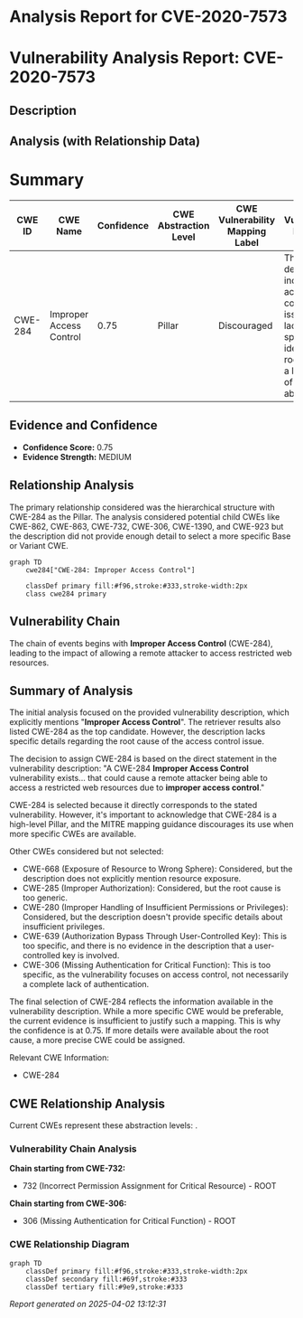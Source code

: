 # Analysis Report for CVE-2020-7573

# Vulnerability Analysis Report: CVE-2020-7573

## Description



## Analysis (with Relationship Data)

# Summary
| CWE ID | CWE Name | Confidence | CWE Abstraction Level | CWE Vulnerability Mapping Label | CWE-Vulnerability Mapping Notes |
|---|---|---|---|---|---|
| CWE-284 | Improper Access Control | 0.75 | Pillar | Discouraged | The description indicates an access control issue, but lacks the specificity to identify the root cause at a lower level of abstraction. |

## Evidence and Confidence

*   **Confidence Score:** 0.75
*   **Evidence Strength:** MEDIUM

## Relationship Analysis
The primary relationship considered was the hierarchical structure with CWE-284 as the Pillar. The analysis considered potential child CWEs like CWE-862, CWE-863, CWE-732, CWE-306, CWE-1390, and CWE-923 but the description did not provide enough detail to select a more specific Base or Variant CWE.

```mermaid
graph TD
    cwe284["CWE-284: Improper Access Control"]
    
    classDef primary fill:#f96,stroke:#333,stroke-width:2px
    class cwe284 primary
```

## Vulnerability Chain
The chain of events begins with **Improper Access Control** (CWE-284), leading to the impact of allowing a remote attacker to access restricted web resources.

## Summary of Analysis
The initial analysis focused on the provided vulnerability description, which explicitly mentions "**Improper Access Control**". The retriever results also listed CWE-284 as the top candidate. However, the description lacks specific details regarding the root cause of the access control issue.

The decision to assign CWE-284 is based on the direct statement in the vulnerability description: "A CWE-284 **Improper Access Control** vulnerability exists... that could cause a remote attacker being able to access a restricted web resources due to **improper access control**."

CWE-284 is selected because it directly corresponds to the stated vulnerability. However, it's important to acknowledge that CWE-284 is a high-level Pillar, and the MITRE mapping guidance discourages its use when more specific CWEs are available.

Other CWEs considered but not selected:

*   CWE-668 (Exposure of Resource to Wrong Sphere): Considered, but the description does not explicitly mention resource exposure.
*   CWE-285 (Improper Authorization): Considered, but the root cause is too generic.
*   CWE-280 (Improper Handling of Insufficient Permissions or Privileges): Considered, but the description doesn't provide specific details about insufficient privileges.
*   CWE-639 (Authorization Bypass Through User-Controlled Key): This is too specific, and there is no evidence in the description that a user-controlled key is involved.
*   CWE-306 (Missing Authentication for Critical Function): This is too specific, as the vulnerability focuses on access control, not necessarily a complete lack of authentication.

The final selection of CWE-284 reflects the information available in the vulnerability description. While a more specific CWE would be preferable, the current evidence is insufficient to justify such a mapping. This is why the confidence is at 0.75. If more details were available about the root cause, a more precise CWE could be assigned.

Relevant CWE Information:
* CWE-284


## CWE Relationship Analysis

Current CWEs represent these abstraction levels: .


### Vulnerability Chain Analysis

**Chain starting from CWE-732:**
- 732 (Incorrect Permission Assignment for Critical Resource) - ROOT


**Chain starting from CWE-306:**
- 306 (Missing Authentication for Critical Function) - ROOT



### CWE Relationship Diagram

```mermaid
graph TD
    classDef primary fill:#f96,stroke:#333,stroke-width:2px
    classDef secondary fill:#69f,stroke:#333
    classDef tertiary fill:#9e9,stroke:#333
```



*Report generated on 2025-04-02 13:12:31*
